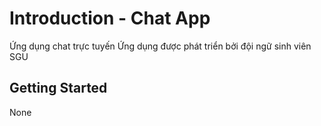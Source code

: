 # Introduction - Chat App
Ứng dụng chat trực tuyến
Ứng dụng được phát triển bởi đội ngữ sinh viên SGU

## Getting Started
None